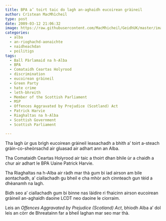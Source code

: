 ```yaml
---
title: BPA a’ toirt taic do lagh an-aghaidh eucoirean gràineil
author: Crìstean MacMhìcheil
type: post
date: 2009-03-12 21:06:32
image: https://raw.githubusercontent.com/MacMhicheil/GeidhUK/master/images/2009-03-12-bpa-a-toirt-taic-do-lagh-an-aghaidh-eucoirean-graineil.jpg
categories:
  - alba
  - an-rioghachd-aonaichte
  - naidheachdan
  - poilitigs
tags:
  - Ball Pàrlamaid na h-Alba
  - BPA
  - Comataidh Ceartas Holyrood
  - discrimination
  - eucoirean gràineil
  - Green Party
  - hate crime
  - leth-bhreith
  - Member of the Scottish Parliament
  - MSP
  - Offences Aggravated by Prejudice (Scotland) Act
  - Patrick Harvie
  - Riaghaltas na h-Alba
  - Scottish Government
  - Scottish Parliament

---
```

Tha lagh ùr gus brìgh eucoirean gràineil leasachadh a bhith a&#8217; toirt a-steach gràin-co-sheòrsachd air gluasad air adhart ann an Alba.

<!--more-->

Tha Comataidh Ceartas Holyrood air taic a thoirt dhan bhile ùr a chaidh a chur air adhart le BPA Uaine Patrick Harvie.

Tha Riaghaltas na h-Alba air ràdh mar thà gum bi iad airson am bile aontachadh, a&#8217; ciallachadh gu bheil e cha mhòr ach cinnteach gun tèid a dhèanamh na lagh.

Bidh seo a&#8217; ciallachadh gum bi binne nas làidire ri fhaicinn airson eucoirean gràineil an-aghaidh daoine LCDT neo daoine le ciorraim.

Leis an _Offences Aggravated by Prejudice (Scotland) Act_, bhiodh Alba a&#8217; dol leis an còrr de Bhreatainn far a bheil laghan mar seo mar thà.
